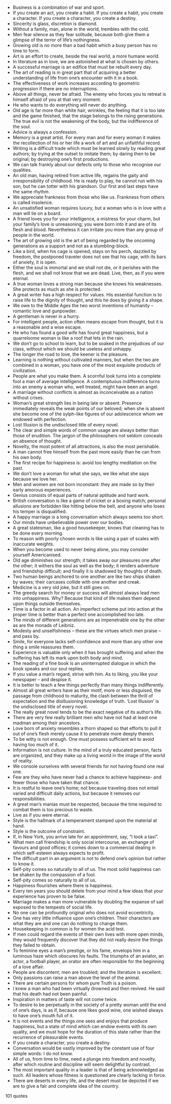  - Business is a combination of war and sport.
 - If you create an act, you create a habit. If you create a habit, you create a character. If you create a character, you create a destiny.
 - Sincerity is glass, discretion is diamond.
 - Without a family, man, alone in the world, trembles with the cold.
 - Men fear silence as they fear solitude, because both give them a glimpse of the terror of life’s nothingness.
 - Growing old is no more than a bad habit which a busy person has no time to form.
 - Art is an effort to create, beside the real world, a more humane world.
 - In literature as in love, we are astonished at what is chosen by others.
 - A successful marriage is an edifice that must be rebuilt every day.
 - The art of reading is in great part that of acquiring a better understanding of life from one’s encounter with it in a book.
 - The effectiveness of work increases according to geometric progression if there are no interruptions.
 - Above all things, never be afraid. The enemy who forces you to retreat is himself afraid of you at that very moment.
 - He who wants to do everything will never do anything.
 - Old age is far more than white hair, wrinkles, the feeling that it is too late and the game finished, that the stage belongs to the rising generations. The true evil is not the weakening of the body, but the indifference of the soul.
 - Advice is always a confession.
 - Memory is a great artist. For every man and for every woman it makes the recollection of his or her life a work of art and an unfaithful record.
 - Writing is a difficult trade which must be learned slowly by reading great authors; by trying at the outset to imitate them; by daring then to be original; by destroying one’s first productions.
 - We can talk frankly about our defects only to those who recognise our qualities.
 - An old man, having retired from active life, regains the gaity and irresponsibility of childhood. He is ready to play, he cannot run with his son, but he can totter with his grandson. Our first and last steps have the same rhythm.
 - We appreciate frankness from those who like us. Frankness from others is called insolence.
 - An unsatisfied woman requires luxury, but a woman who is in love with a man will lie on a board.
 - A friend loves you for your intelligence, a mistress for your charm, but your family’s love is unreasoning; you were born into it and are of its flesh and blood. Nevertheless it can irritate you more than any group of people in the world.
 - The art of growing old is the art of being regarded by the oncoming generations as a support and not as a stumbling-block.
 - Like a bird, when his cage is opened, stays on his perch, dazzled by freedom, the postponed traveler does not see that his cage, with its bars of anxiety, it is open.
 - Either the soul is immortal and we shall not die, or it perishes with the flesh, and we shall not know that we are dead. Live, then, as if you were eternal.
 - A true woman loves a strong man because she knows his weaknesses. She protects as much as she is protected.
 - A great writer has a high respect for values. His essential function is to raise life to the dignity of thought, and this he does by giving it a shape.
 - We owe to the Middle Ages the two worst inventions of humanity – romantic love and gunpowder.
 - A gentleman is never in a hurry.
 - For intelligent people, action often means escape from thought, but it is a reasonable and a wise escape.
 - He who has found a good wife has found great happiness, but a quarrelsome woman is like a roof that lets in the rain.
 - We don’t go to school to learn, but to be soaked in the prejudices of our class, without which we should be useless and unhappy.
 - The longer the road to love, the keener is the pleasure.
 - Learning is nothing without cultivated manners, but when the two are combined in a woman, you have one of the most exquisite products of civilization.
 - People are what you make them. A scornful look turns into a complete fool a man of average intelligence. A contemptuous indifference turns into an enemy a woman who, well treated, might have been an angel.
 - A marriage without conflicts is almost as inconceivable as a nation without crises.
 - Woman’s great strength lies in being late or absent. Presence immediately reveals the weak points of our beloved; when she is absent she become one of the sylph-like figures of our adolescence whom we endowed with perfection.
 - Lost Illusion is the undisclosed title of every novel.
 - The clear and simple words of common usage are always better than those of erudition. The jargon of the philosophers not seldom conceals an absence of thought.
 - Novelty, the most potent of all attractions, is also the most perishable.
 - A man cannot free himself from the past more easily than he can from his own body.
 - The first recipe for happiness is: avoid too lengthy meditation on the past.
 - We don’t love a woman for what she says, we like what she says because we love her.
 - Men and women are not born inconstant: they are made so by their early amorous experiences.
 - Genius consists of equal parts of natural aptitude and hard work.
 - British conversation is like a game of cricket or a boxing match; personal allusions are forbidden like hitting below the belt, and anyone who loses his temper is disqualified.
 - A happy marriage is a long conversation which always seems too short.
 - Our minds have unbelievable power over our bodies.
 - A great statesman, like a good housekeeper, knows that cleaning has to be done every morning.
 - To reason with poorly chosen words is like using a pair of scales with inaccurate weights.
 - When you become used to never being alone, you may consider yourself Americanised.
 - Old age diminishes our strength; it takes away our pleasures one after the other; it withers the soul as well as the body; it renders adventure and friendship difficult; and finally it is shadowed by thoughts of death.
 - Two human beings anchored to one another are like two ships shaken by waves; their carcases collide with one another and creak.
 - Medicine is a very old joke, but it still goes on.
 - The greedy search for money or success will almost always lead men into unhappiness. Why? Because that kind of life makes them depend upon things outside themselves.
 - Time is a factor in all action. An imperfect scheme put into action at the proper time is better than a perfect one accomplished too late.
 - The minds of different generations are as impenetrable one by the other as are the monads of Leibniz.
 - Modesty and unselfishness – these are the virtues which men praise – and pass by.
 - Smile, for everyone lacks self-confidence and more than any other one thing a smile reassures them.
 - Experience is valuable only when it has brought suffering and when the suffering has left its mark upon both body and mind.
 - The reading of a fine book is an uninterrupted dialogue in which the book speaks and our soul replies.
 - If you value a man’s regard, strive with him. As to liking, you like your newspaper – and despise it.
 - It is better to teach a few things perfectly than many things indifferently.
 - Almost all great writers have as their motif, more or less disguised, the passage from childhood to maturity, the clash between the thrill of expectation and the disillusioning knowledge of truth. ‘Lost Illusion’ is the undisclosed title of every novel.
 - The really great novel tends to be the exact negative of its author’s life.
 - There are very few really brilliant men who have not had at least one madman among their ancestors.
 - Love born of anxiety resembles a thorn shaped so that efforts to pull it out of one’s flesh merely cause it to penetrate more deeply therein.
 - To be witty is not enough. One must possess sufficient wit to avoid having too much of it.
 - Information is not culture. In the mind of a truly educated person, facts are organized, and they make up a living world in the image of the world of reality.
 - We console ourselves with several friends for not having found one real one.
 - Few are they who have never had a chance to achieve happiness- and fewer those who have taken that chance.
 - It is restful to leave one’s home; not because traveling does not entail varied and difficult daily actions, but because it removes our responsibilities.
 - A great man’s manias must be respected, because the time required to combat them is too precious to waste.
 - Live as if you were eternal.
 - Style is the hallmark of a temperament stamped upon the material at hand.
 - Style is the outcome of constraint.
 - If, in New York, you arrive late for an appointment, say, “I took a taxi”.
 - What men call friendship is only social intercourse, an exchange of favours and good offices; it comes down to a commercial dealing in which self-esteem always expects to profit.
 - The difficult part in an argument is not to defend one’s opinion but rather to know it.
 - Self-pity comes so naturally to all of us. The most solid happiness can be shaken by the compassion of a fool.
 - Self-pity comes so naturally to all of us.
 - Happiness flourishes where there is happiness.
 - Every ten years you should delete from your mind a few ideas that your experience has proven to be false.
 - Marriage makes a man more vulnerable by doubling the expanse of sail exposed to the tempests of social life.
 - No one can be profoundly original who does not avoid eccentricity.
 - One has very little influence upon one’s children. Their characters are what they are and one can do nothing to change them.
 - Housekeeping in common is for women the acid test.
 - If men could regard the events of their own lives with more open minds, they would frequently discover that they did not really desire the things they failed to obtain.
 - To feminine eyes a man’s prestige, or his fame, envelops him in a luminous haze which obscures his faults. The triumphs of an aviator, an actor, a football player, an orator are often responsible for the beginning of a love affair.
 - People are discontent; men are troubled; and the literature is excellent.
 - Only passions can raise a man above the level of the animal.
 - There are certain persons for whom pure Truth is a poison.
 - I knew a man who had been virtually drowned and then revived. He said that his death had not been painful.
 - Inspiration in matters of taste will not come twice.
 - To desire to be perpetually in the society of a pretty woman until the end of one’s days, is as if, because one likes good wine, one wished always to have one’s mouth full of it.
 - It is not events and the things one sees and enjoys that produce happiness, but a state of mind which can endow events with its own quality, and we must hope for the duration of this state rather than the recurrence of pleasurable events.
 - If you create a character, you create a destiny.
 - Conversation would be vastly improved by the constant use of four simple words: I do not know.
 - All of us, from time to time, need a plunge into freedom and novelty, after which routine and discipline will seem delightful by contrast.
 - The most important quality in a leader is that of being acknowledged as such. All leaders whose fitness is questioned are clearly lacking in force.
 - There are deserts in every life, and the desert must be depicted if we are to give a fair and complete idea of the country.

101 quotes